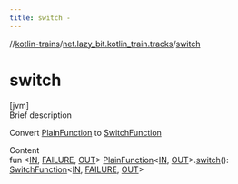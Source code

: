 ```yaml
---
title: switch -
---
```

//[kotlin-trains](../index.md)/[net.lazy_bit.kotlin_train.tracks](index.md)/[switch](switch.md)



# switch  
[jvm]  
Brief description  


Convert [PlainFunction](index.md#net.lazy_bit.kotlin_train.tracks/PlainFunction///PointingToDeclaration/) to [SwitchFunction](index.md#net.lazy_bit.kotlin_train.tracks/SwitchFunction///PointingToDeclaration/)

  
Content  
fun <[IN](switch.md), [FAILURE](switch.md), [OUT](switch.md)> [PlainFunction](index.md#net.lazy_bit.kotlin_train.tracks/PlainFunction///PointingToDeclaration/)<[IN](switch.md), [OUT](switch.md)>.[switch](switch.md)(): [SwitchFunction](index.md#net.lazy_bit.kotlin_train.tracks/SwitchFunction///PointingToDeclaration/)<[IN](switch.md), [FAILURE](switch.md), [OUT](switch.md)>  



